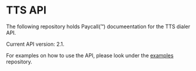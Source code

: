 # TTS API

The following repository holds Paycall(™) documeentation for the TTS dialer API.

Current API version: 2.1.

For examples on how to use the API, please look under the [examples](https://github.com/paycallTTS/dialer_examples) repository.

